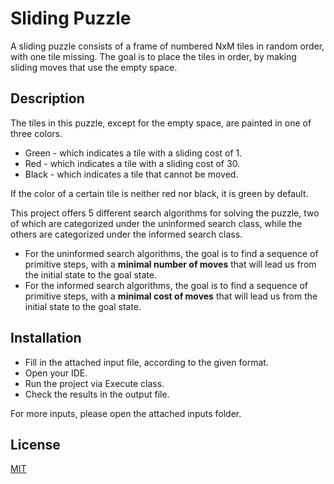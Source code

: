 # Sliding Puzzle
A sliding puzzle consists of a frame of numbered NxM tiles in random order, with one tile missing.
The goal is to place the tiles in order, by making sliding moves that use the empty space.

## Description
The tiles in this puzzle, except for the empty space, are painted in one of three colors.
- Green - which indicates a tile with a sliding cost of 1.
- Red - which indicates a tile with a sliding cost of 30.
- Black - which indicates a tile that cannot be moved.

If the color of a certain tile is neither red nor black, it is green by default.

This project offers 5 different search algorithms for solving the puzzle, two of which are categorized under the uninformed search class, while the others are categorized under the informed search class.
- For the uninformed search algorithms, the goal is to find a sequence of primitive steps, with a **minimal number of moves** that will lead us from the initial state to the goal state.
- For the informed search algorithms, the goal is to find a sequence of primitive steps, with a **minimal cost of moves** that will lead us from the initial state to the goal state.

## Installation
- Fill in the attached input file, according to the given format.
- Open your IDE.
- Run the project via Execute class.
- Check the results in the output file.

For more inputs, please open the attached inputs folder.

## License
[MIT](https://choosealicense.com/licenses/mit/)